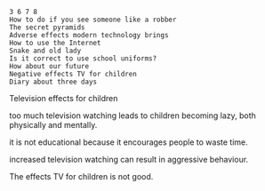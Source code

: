     3 6 7 8
    How to do if you see someone like a robber
    The secret pyramids
    Adverse effects modern technology brings
    How to use the Internet
    Snake and old lady
    Is it correct to use school uniforms?
    How about our future
    Negative effects TV for children
    Diary about three days

Television effects for children

too much television watching leads to children becoming lazy, both physically and mentally.

it is not educational because it encourages people to waste time.

increased television watching can result in aggressive behaviour.

The effects TV for children is not good.


